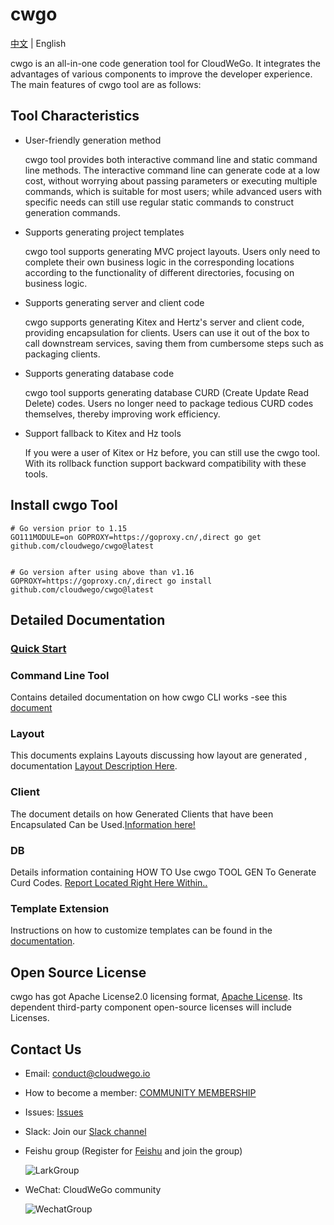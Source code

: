 # cwgo

[中文](./README.md) | English

cwgo is an all-in-one code generation tool for CloudWeGo. It integrates the advantages of various components to improve
the developer experience. The main features of cwgo tool are as follows:

## Tool Characteristics

- User-friendly generation method

  cwgo tool provides both interactive command line and static command line methods. The interactive command line can
  generate code at a low cost, without worrying about passing parameters or executing multiple commands, which is
  suitable for most users; while advanced users with specific needs can still use regular static commands to construct
  generation commands.

- Supports generating project templates

  cwgo tool supports generating MVC project layouts. Users only need to complete their own business logic in the
  corresponding locations according to the functionality of different directories, focusing on business logic.

- Supports generating server and client code

  cwgo supports generating Kitex and Hertz's server and client code, providing encapsulation for clients. Users can use
  it out of the box to call downstream services, saving them from cumbersome steps such as packaging clients.

- Supports generating database code

  cwgo tool supports generating database CURD (Create Update Read Delete) codes. Users no longer need to package
  tedious CURD codes themselves, thereby improving work efficiency.

- Support fallback to Kitex and Hz tools

  If you were a user of Kitex or Hz before, you can still use the cwgo tool. With its rollback function support backward
  compatibility with these tools.

## Install cwgo Tool

```
# Go version prior to 1.15 
GO111MODULE=on GOPROXY=https://goproxy.cn/,direct go get github.com/cloudwego/cwgo@latest


# Go version after using above than v1.16
GOPROXY=https://goproxy.cn/,direct go install github.com/cloudwego/cwgo@latest
```

## Detailed Documentation

### [Quick Start](./docs/tutorial.md)

### Command Line Tool

Contains detailed documentation on how cwgo CLI works -see this [document](./docs/terminal.md)

### Layout

This documents explains Layouts discussing how layout are generated ,
documentation [Layout Description Here](./docs/layout.md).

### Client

The document details on how Generated Clients that have been Encapsulated Can be
Used.[Information here!](./docs/client.md)

### DB

Details information containing HOW TO Use cwgo TOOL GEN To Generate Curd
Codes. [Report Located Right Here Within..](./docs/db.md)

### Template Extension

Instructions on how to customize templates can be found in the [documentation](./docs/template.md).

## Open Source License

cwgo has got Apache License2.0 licensing
format, [Apache License](https://github.com/cloudswego/cwgo/blob/main/LICENSE). Its dependent
third-party component open-source licenses will include Licenses.


## Contact Us

- Email: conduct@cloudwego.io
- How to become a member: [COMMUNITY MEMBERSHIP](https://github.com/cloudwego/community/blob/main/COMMUNITY_MEMBERSHIP.md)
- Issues: [Issues](https://github.com/cloudwego/cwgo/issues)
- Slack: Join our [Slack channel](https://join.slack.com/t/cloudwego/shared_invite/zt-tmcbzewn-UjXMF3ZQsPhl7W3tEDZboA)
- Feishu group (Register for [Feishu](https://www.larksuite.com/en-US/download) and join the group)

  ![LarkGroup](images/lark_group.png)

- WeChat: CloudWeGo community

  ![WechatGroup](images/wechat_group_en.png)
